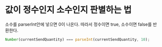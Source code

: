 # 값이 정수인지 소수인지 판별하는 법

소수를 parserInt안에 넣으면 0이 나온다. 따라서 정수이면 true, 소수이면 false를 반환한다.

```ts
Number(currentSendQuantity) === parseInt(currentSendQuantity, 10);
```
